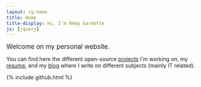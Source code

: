 ```yaml
---
layout: rg-home
title: Home
title-display: Hi, I'm Rémy Gardette
js: [jquery]
---
```


<p><big>Welcome on my personal website.</big></p>

You can find here the different open-source [projects](projects) I'm working on, my [resume](resume), and my [blog](blog) where I write on different subjects (mainly IT related).

{% include github.html %}
